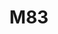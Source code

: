 ---
title: "M83"
summary: "Electronica and shoegaze band from Antibes, France, fronted by Anthony Gonzalez. Formed in 1999, they released their first album in 2001. Nicolas Fromageau left in 2004."
slug: "m83"
image: "m83.jpg"
apple_music_artist_url: "https://music.apple.com/gb/artist/m83/46086389"
wikipedia_url: "none"
---